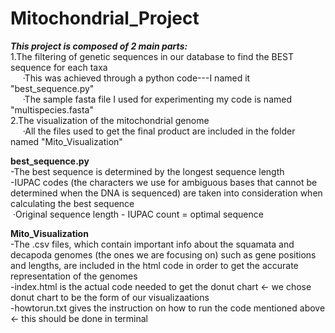 # Mitochondrial_Project

***This project is composed of 2 main parts:*** <br />
  1.The filtering of genetic sequences in our database to find the BEST sequence for each taxa <br />
      ·This was achieved through a python code---I named it "best_sequence.py"<br />
      ·The sample fasta file I used for experimenting my code is named "multispecies.fasta" <br />
  2.The visualization of the mitochondrial genome <br />
      ·All the files used to get the final product are included in the folder named "Mito_Visualization"<br />
      

**best_sequence.py** <br />
-The best sequence is determined by the longest sequence length <br />
-IUPAC codes (the characters we use for ambiguous bases that cannot be determined when the DNA is sequenced) are taken into consideration when calculating the best sequence <br />
  ·Original sequence length - IUPAC count = optimal sequence <br />
  
**Mito_Visualization** <br />
-The .csv files, which contain important info about the squamata and decapoda genomes (the ones we are focusing on) such as gene positions and lengths, are included in the html code in order to get the accurate representation of the genomes <br />
-index.html is the actual code needed to get the donut chart ← we chose donut chart to be the form of our visualizaations <br />
-howtorun.txt gives the instruction on how to run the code mentioned above ← this should be done in terminal 


